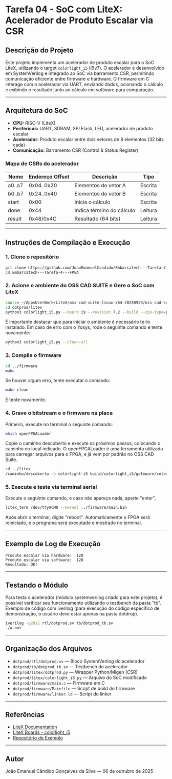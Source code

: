 # Tarefa 04 - SoC com LiteX: Acelerador de Produto Escalar via CSR

## Descrição do Projeto

Este projeto implementa um acelerador de produto escalar para o SoC LiteX, utilizando o target `colorlight_i5` (i9v7). O acelerador é desenvolvido em SystemVerilog e integrado ao SoC via barramento CSR, permitindo comunicação eficiente entre firmware e hardware. O firmware em C interage com o acelerador via UART, enviando dados, acionando o cálculo e exibindo o resultado junto ao cálculo em software para comparação.

---

## Arquitetura do SoC

- **CPU:** RISC-V (LiteX)
- **Periféricos:** UART, SDRAM, SPI Flash, LED, acelerador de produto escalar
- **Acelerador:** Produto escalar entre dois vetores de 8 elementos (32 bits cada)
- **Comunicação:** Barramento CSR (Control & Status Register)

### Mapa de CSRs do acelerador

| Nome         | Endereço Offset | Descrição                | Tipo      |
|--------------|----------------|--------------------------|-----------|
| a0..a7       | 0x04..0x20     | Elementos do vetor A     | Escrita   |
| b0..b7       | 0x24..0x40     | Elementos do vetor B     | Escrita   |
| start        | 0x00           | Inicia o cálculo         | Escrita   |
| done         | 0x44           | Indica término do cálculo| Leitura   |
| result       | 0x48/0x4C      | Resultado (64 bits)      | Leitura   |

---

## Instruções de Compilação e Execução

### 1. **Clone o repositório**
```sh
git clone https://github.com/JoaoEmanuelCandido/Embarcatech---Tarefa-4---FPGA.git
cd Embarcatech---Tarefa-4---FPGA
```

### 2. **Acione o ambiente do OSS CAD SUITE e Gere o SoC com LiteX**
```sh
source ~/AppsUserWork/LiteX/oss-cad-suite-linux-x64-20250929/oss-cad-suite/environment
cd dotprod/litex
python3 colorlight_i5.py --board i9 --revision 7.2 --build --cpu-type=picorv32  --ecppack-compress
```
É importante destacar que para iniciar o ambiente é necessário te-lo instalado. Em caso de erro com o Yosys, rode o seguinte comando e tente novamente:
```sh
python3 colorlight_i5.py --clean-all
```

### 3. **Compile o firmware**
```sh
cd ../firmware
make
```
Se houver algum erro, tente executar o comando:
```sh
make clean
```
E tente novamente.

### 4. **Grave o bitstream e o firmware na placa**
Primeiro, execute no terminal o seguinte comando:
```sh
which openFPGALoader
```

Copie o caminho descoberto e execute os próximos passos, colocando o caminho no local indicado. O openFPGALoader é uma ferramenta utilizada para carregar arquivos para o FPGA, e já vem por padrão no OSS CAD Suite.

```sh
cd ../litex
/caminho/descoberto -b colorlight-i5 build/colorlight_i5/gateware/colorlight_i5.bit
```

### 5. **Execute e teste via terminal serial**
Execute o seguinte comando, e caso não apareça nada, aperte "enter".
```sh
litex_term /dev/ttyACM0 --kernel ../firmware/main.bin
```

Após abrir o terminal, digite "reboot". Automaticamente o FPGA será reiniciado, e o programa será executado e mostrado no terminal.

---

## Exemplo de Log de Execução

```
Produto escalar via hardware:  120
Produto escalar via software:  120
Resultado: OK!
```
---

## Testando o Módulo
Para testa o acelerador (módulo systemverilog criado para este projeto), é possível verificar seu funcionamento utilizando o testbench da pasta "tb". Exemplo de código com iverilog (para execução do código específico de demonstração, o usuário deve estar apenas na pasta dotdrop).

```sh
iverilog -g2012 rtl/dotprod.sv tb/dotprod_tb.sv 
./a.out
```

---

## Organização dos Arquivos

- `dotprod/rtl/dotprod.sv` — Bloco SystemVerilog do acelerador
- `dotprod/tb/dotprod_tb.sv` — Testbench do acelerador
- `dotprod/litex/dotprod.py` — Wrapper Python/Migen (CSR)
- `dotprod/litex/colorlight_i5.py` — Arquivo do SoC modificado
- `dotprod/firmware/main.c` — Firmware em C
- `dotprod/firmware/Makefile` — Script de build do firmware
- `dotprod/firmware/linker.ld` — Script do linker

---

## Referências

- [LiteX Documentation](https://github.com/enjoy-digital/litex)
- [LiteX Boards - colorlight_i5](https://github.com/litex-hub/litex-boards/blob/master/litex_boards/targets/colorlight_i5.py)
- [Repositório de Exemplo](https://github.com/dvcirilo/colorlight-i9-examples/blob/main/fibonacci_litex/firmware/main.c)

---

## Autor

João Emanuel Cândido Gonçalves da Silva — 06 de outrubro de 2025
